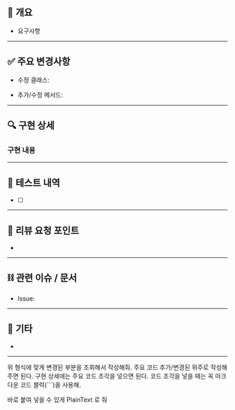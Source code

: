 ## 📄 개요

- 요구사항
---

## ✅ 주요 변경사항

-  수정 클래스:   

- 추가/수정 메서드:

---

## 🔍 구현 상세

### 구현 내용




---

## 🧪 테스트 내역

- [ ] 

---

## 💬 리뷰 요청 포인트

- 

---

## ⛓ 관련 이슈 / 문서

- Issue: 

---

## 🙏 기타
- 

---



위 형식에 맞게 변경된 부분을 조회해서 작성해줘.
주요 코드 추가/변경된 위주로 작성해주면 된다.
구현 상세에는 주요 코드 조각을 넣으면 된다. 
코드 조각을 넣을 때는 꼭 마크다운 코드 블럭(```)을 사용해.

바로 붙여 넣을 수 있게 PlainText 로 줘
